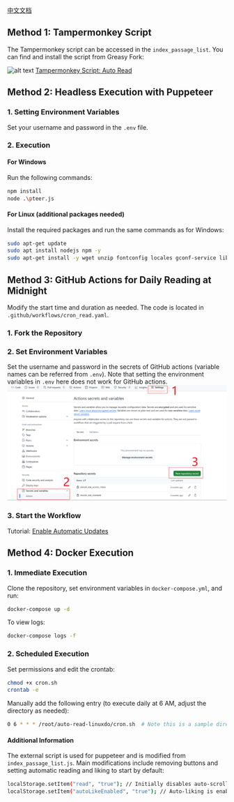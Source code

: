  [中文文档](./README_zh.md)

## Method 1: Tampermonkey Script

The Tampermonkey script can be accessed in the `index_passage_list`. You can find and install the script from Greasy Fork:

![alt text](image.png)
[Tampermonkey Script: Auto Read](https://greasyfork.org/en/scripts/489464-auto-read)

## Method 2: Headless Execution with Puppeteer

### 1. Setting Environment Variables

Set your username and password in the `.env` file.

### 2. Execution

#### For Windows

Run the following commands:

```sh
npm install
node .\pteer.js
```

#### For Linux (additional packages needed)

Install the required packages and run the same commands as for Windows:

```sh
sudo apt-get update
sudo apt install nodejs npm -y
sudo apt-get install -y wget unzip fontconfig locales gconf-service libasound2 libatk1.0-0 libc6 libcairo2 libcups2 libdbus-1-3 libexpat1 libfontconfig1 libgcc1 libgconf-2-4 libgdk-pixbuf2.0-0 libglib2.0-0 libgtk-3-0 libnspr4 libpango-1.0-0 libpangocairo-1.0-0 libstdc++6 libx11-6 libx11-xcb1 libxcb1 libxcomposite1 libxcursor1 libxdamage1 libxext6 libxfixes3 libxi6 libxrandr2 libxrender1 libxss1 libxtst6 ca-certificates fonts-liberation libappindicator1 libnss3 lsb-release xdg-utils wget
```

## Method 3: GitHub Actions for Daily Reading at Midnight

Modify the start time and duration as needed. The code is located in `.github/workflows/cron_read.yaml`.

### 1. Fork the Repository

### 2. Set Environment Variables

Set the username and password in the secrets of GitHub actions (variable names can be referred from `.env`). Note that setting the environment variables in `.env` here does not work for GitHub actions.
![alt text](image2.png)

### 3. Start the Workflow

Tutorial: [Enable Automatic Updates](https://github.com/ChatGPTNextWeb/ChatGPT-Next-Web?tab=readme-ov-file#enable-automatic-updates)

## Method 4: Docker Execution

### 1. Immediate Execution

Clone the repository, set environment variables in `docker-compose.yml`, and run:

```sh
docker-compose up -d
```

To view logs:

```sh
docker-compose logs -f
```

### 2. Scheduled Execution

Set permissions and edit the crontab:

```sh
chmod +x cron.sh
crontab -e
```

Manually add the following entry (to execute daily at 6 AM, adjust the directory as needed):

```sh
0 6 * * * /root/auto-read-linuxdo/cron.sh  # Note this is a sample directory, change to your repository's cron.sh directory (use pwd to find your directory)
```

#### Additional Information

The external script is used for puppeteer and is modified from `index_passage_list.js`. Main modifications include removing buttons and setting automatic reading and liking to start by default:

```sh
localStorage.setItem("read", "true"); // Initially disables auto-scroll
localStorage.setItem("autoLikeEnabled", "true"); // Auto-liking is enabled by default
```
